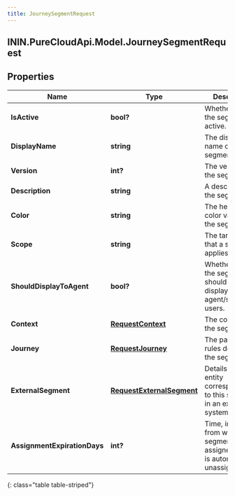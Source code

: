 ```yaml
---
title: JourneySegmentRequest
---
```

## ININ.PureCloudApi.Model.JourneySegmentRequest

## Properties

|Name | Type | Description | Notes|
|------------ | ------------- | ------------- | -------------|
| **IsActive** | **bool?** | Whether or not the segment is active. | [optional] |
| **DisplayName** | **string** | The display name of the segment. | |
| **Version** | **int?** | The version of the segment. | [optional] |
| **Description** | **string** | A description of the segment. | [optional] |
| **Color** | **string** | The hexadecimal color value of the segment. | |
| **Scope** | **string** | The target entity that a segment applies to. | [optional] |
| **ShouldDisplayToAgent** | **bool?** | Whether or not the segment should be displayed to agent/supervisor users. | [optional] |
| **Context** | [**RequestContext**](RequestContext.html) | The context of the segment. | |
| **Journey** | [**RequestJourney**](RequestJourney.html) | The pattern of rules defining the segment. | |
| **ExternalSegment** | [**RequestExternalSegment**](RequestExternalSegment.html) | Details of an entity corresponding to this segment in an external system. | [optional] |
| **AssignmentExpirationDays** | **int?** | Time, in days, from when the segment is assigned until it is automatically unassigned. | [optional] |
{: class="table table-striped"}


